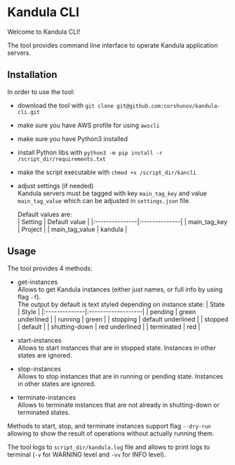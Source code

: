 # Kandula CLI

Welcome to Kandula CLI!

The tool provides command line interface to operate Kandula application servers.


## Installation

In order to use the tool:  
- download the tool with `git clone git@github.com:corshunov/kandula-cli.git`
- make sure you have AWS profile for using `awscli`  
- make sure you have Python3 installed
- install Python libs with `python3 -m pip install -r /script_dir/requirements.txt`
- make the script executable with `chmod +x /script_dir/kancli`  
- adjust settings (if needed)  
  Kandula servers must be tagged with key `main_tag_key` and value `main_tag_value` which can be adjusted in `settings.json` file.

  Default values are:  
  | Setting        | Default value |
  |:---------------|:--------------|
  | main_tag_key   | Project       |
  | main_tag_value | kandula       |


## Usage

The tool provides 4 methods:
- get-instances  
  Allows to get Kandula instances (either just names, or full info by using flag `-f`).  
  The output by default is text styled depending on instance state:
  | State         | Style              |
  |:--------------|:-------------------|
  | pending       | green underlined   |
  | running       | green              |
  | stopping      | default underlined |
  | stopped       | default            |
  | shutting-down | red underlined     |
  | terminated    | red                |

- start-instances  
  Allows to start instances that are in stopped state. Instances in other states are ignored.  

- stop-instances  
  Allows to stop instances that are in running or pending state. Instances in other states are ignored.

- terminate-instances  
  Allows to terminate instances that are not already in shutting-down or terminated states.

Methods to start, stop, and terminate instances support flag `--dry-run` allowing to show the result of operations without actually running them.

The tool logs to `script_dir/kandula.log` file and allows to print logs to terminal (`-v` for WARNING level and `-vv` for INFO level).
